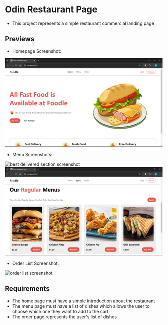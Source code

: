 # Odin Restaurant Page

- This project represents a simple restaurant commercial landing page

## Previews

- Homepage Screenshot:

![homepage screenshot](./src/assets/previews/homepage.png)

- Menu Screenshots:

![best delivered section screenshot](./src/assets/previews/best-delivered.png.png)
![menu screenshot](./src/assets/previews/menu.png)

- Order List Screenshot:

![order list screenshot](./src/assets/previews/order-list.png.png)

## Requirements

- The home page must have a simple introduction about the restaurant
- The menu page must have a list of dishes which allows the user to choose which one they want to add to the cart
- The order page represents the user's list of dishes
